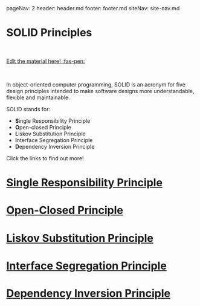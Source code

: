 <frontmatter>
  pageNav: 2
  header: header.md
  footer: footer.md
  siteNav: site-nav.md
</frontmatter>

<br> 

# SOLID Principles
<br> 

<!-- DO NOT DELETE THIS LINK AND PLEASE WRITE BELOW THIS LINK-->
[Edit the material here! :fas-pen:](https://github.com/nus-cs2030/1920-s2/edit/master/contents/textbook/lecture04/solidprinciples/solidprinciples.md)
<!-- DO NOT DELETE THIS LINK AND PLEASE WRITE BELOW THIS LINK-->

<br> 

In object-oriented computer programming, SOLID is an acronym for five design principles intended to make software designs more understandable, flexible and maintainable.

SOLID stands for:
* **S**ingle Responsibility Principle
* **O**pen-closed Principle
* **L**iskov Substitution Principle
* **I**nterface Segregation Principle
* **D**ependency Inversion Principle

Click the links to find out more! 
# [Single Responsibility Principle](SRP.html)

# [Open-Closed Principle](OCP.html)

# [Liskov Substitution Principle](LSP.html)

# [Interface Segregation Principle](ISP.html)

# [Dependency Inversion Principle](DIP.html)
